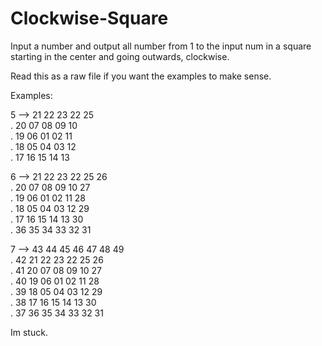 # Clockwise-Square

Input a number and output all number from 1 to the input num in a square starting in the center and going outwards, clockwise.

Read this as a raw file if you want the examples to make sense.

Examples:

5 -->  21 22 23 22 25  
.       20 07 08 09 10  
.       19 06 01 02 11  
.       18 05 04 03 12  
.       17 16 15 14 13
       
6 -->  21 22 23 22 25 26  
.       20 07 08 09 10 27  
.       19 06 01 02 11 28  
.       18 05 04 03 12 29  
.       17 16 15 14 13 30  
.       36 35 34 33 32 31  
       
7 -->  43 44 45 46 47 48 49  
.       42 21 22 23 22 25 26  
.       41 20 07 08 09 10 27  
.       40 19 06 01 02 11 28  
.       39 18 05 04 03 12 29  
.       38 17 16 15 14 13 30  
.       37 36 35 34 33 32 31 


Im stuck.
